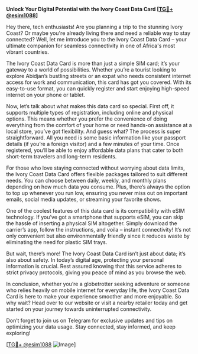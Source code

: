 **Unlock Your Digital Potential with the Ivory Coast Data Card [[TG💪+ @esim1088](https://t.me/s/esim1088)]**

Hey there, tech enthusiasts! Are you planning a trip to the stunning Ivory Coast? Or maybe you're already living there and need a reliable way to stay connected? Well, let me introduce you to the Ivory Coast Data Card – your ultimate companion for seamless connectivity in one of Africa's most vibrant countries.

The Ivory Coast Data Card is more than just a simple SIM card; it’s your gateway to a world of possibilities. Whether you’re a tourist looking to explore Abidjan’s bustling streets or an expat who needs consistent internet access for work and communication, this card has got you covered. With its easy-to-use format, you can quickly register and start enjoying high-speed internet on your phone or tablet.

Now, let’s talk about what makes this data card so special. First off, it supports multiple types of registration, including online and physical options. This means whether you prefer the convenience of doing everything from the comfort of your home or need hands-on assistance at a local store, you’ve got flexibility. And guess what? The process is super straightforward. All you need is some basic information like your passport details (if you’re a foreign visitor) and a few minutes of your time. Once registered, you’ll be able to enjoy affordable data plans that cater to both short-term travelers and long-term residents.

For those who love staying connected without worrying about data limits, the Ivory Coast Data Card offers flexible packages tailored to suit different needs. You can choose between daily, weekly, and monthly plans depending on how much data you consume. Plus, there’s always the option to top up whenever you run low, ensuring you never miss out on important emails, social media updates, or streaming your favorite shows.

One of the coolest features of this data card is its compatibility with eSIM technology. If you’ve got a smartphone that supports eSIM, you can skip the hassle of inserting a physical SIM altogether. Simply download the carrier’s app, follow the instructions, and voila – instant connectivity! It’s not only convenient but also environmentally friendly since it reduces waste by eliminating the need for plastic SIM trays.

But wait, there’s more! The Ivory Coast Data Card isn’t just about data; it’s also about safety. In today’s digital age, protecting your personal information is crucial. Rest assured knowing that this service adheres to strict privacy protocols, giving you peace of mind as you browse the web.

In conclusion, whether you’re a globetrotter seeking adventure or someone who relies heavily on mobile internet for everyday life, the Ivory Coast Data Card is here to make your experience smoother and more enjoyable. So why wait? Head over to our website or visit a nearby retailer today and get started on your journey towards uninterrupted connectivity. 

Don’t forget to join us on Telegram for exclusive updates and tips on optimizing your data usage. Stay connected, stay informed, and keep exploring! 

[[TG💪+ @esim1088](https://t.me/s/esim1088) ![Image](https://i.postimg.cc/Y0z9fWf4/image.png)]